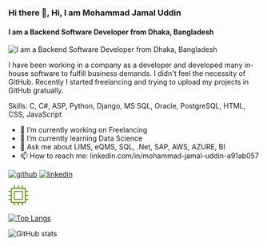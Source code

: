 ### Hi there 👋, Hi, I am Mohammad Jamal Uddin
#### I am a Backend Software Developer from Dhaka, Bangladesh
![I am a Backend Software Developer from Dhaka, Bangladesh](https://media.licdn.com/dms/image/D5616AQG6wTWTb770Jw/profile-displaybackgroundimage-shrink_350_1400/0/1702740916510?e=1707955200&v=beta&t=4nFGTe-wbyT8E1RirWLFvNIGAqgoHvXrYwVo2IRRZGo)

I have been working in a company as a developer and developed many in-house software to fulfill business demands. I didn't feel the necessity of GitHub. Recently I started freelancing and trying to upload my projects in GitHub gratually.

Skills: C, C#, ASP, Python, Django, MS SQL, Oracle, PostgreSQL, HTML, CSS, JavaScript

- 🔭 I’m currently working on Freelancing 
- 🌱 I’m currently learning Data Science 
- 💬 Ask me about LIMS, eQMS, SQL, .Net, SAP, AWS, AZURE, BI 
- 📫 How to reach me: linkedin.com/in/mohammad-jamal-uddin-a91ab057 


[<img src='https://cdn.jsdelivr.net/npm/simple-icons@3.0.1/icons/github.svg' alt='github' height='40'>](https://github.com/Jamal-050184)  [<img src='https://cdn.jsdelivr.net/npm/simple-icons@3.0.1/icons/linkedin.svg' alt='linkedin' height='40'>](https://www.linkedin.com/in/linkedin.com/in/mohammad-jamal-uddin-a91ab057/)  

<a href='https://docs.github.com/en/developers'><img src='https://raw.githubusercontent.com/acervenky/animated-github-badges/master/assets/devbadge.gif' width='40' height='40'></a> 

[![Top Langs](https://github-readme-stats.vercel.app/api/top-langs/?username=Jamal-050184)](https://github.com/anuraghazra/github-readme-stats)

![GitHub stats](https://github-readme-stats.vercel.app/api?username=Jamal-050184&show_icons=true)  

